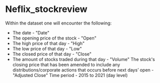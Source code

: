 # Neflix_stockreview

Within the dataset one will encounter the following:
- The date - "Date"
- The opening price of the stock - "Open"
- The high price of that day - "High"
- The low price of that day - "Low"
- The closed price of that day - "Close"
- The amount of stocks traded during that day - "Volume"
The stock's closing price that has been amended to include any distributions/corporate actions that
occurs before next days’ open - "Adjusted Close"
Time period - 2015 to 2021 (day level)
